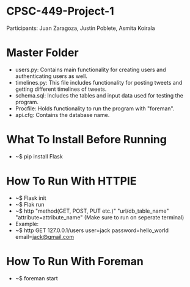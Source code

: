 # CPSC-449-Project-1
  Participants: Juan Zaragoza, Justin Poblete, Asmita Koirala
# Master Folder
  - users.py: Contains main functionality for creating users and authenticating users as well.
  - timelines.py: This file includes functionality for posting tweets and getting different timelines of tweets.
  - schema.sql: Includes the tables and input data used for testing the program.
  - Procfile: Holds functionality to run the program with "foreman".
  - api.cfg: Contains the database name.
  
# What To Install Before Running
  - ~$ pip install Flask
  
# How To Run With HTTPIE
  - ~$ Flask init
  - ~$ Flak run
  - ~$ http "method(GET, POST, PUT etc.)" "url/db_table_name" "attribute=attribute_name" (Make sure to run on seperate terminal)
  -  Example:
  - ~$ http GET 127.0.0.1/users user=jack password=hello_world email=jack@gmail.com
  
# How To Run With Foreman
  - ~$ foreman start
